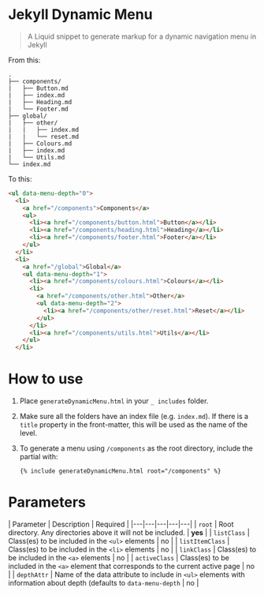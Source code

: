 # Jekyll Dynamic Menu

> A Liquid snippet to generate markup for a dynamic navigation menu in Jekyll

From this:

```
.
├── components/
|   ├── Button.md
|   ├── index.md
|   ├── Heading.md
|   └── Footer.md
├── global/
|   ├── other/
|   |   ├── index.md
|   |   └── reset.md
|   ├── Colours.md
|   ├── index.md
|   └── Utils.md
└── index.md
```

To this:

```html
<ul data-menu-depth="0">
  <li>
    <a href="/components">Components</a>
    <ul>
      <li><a href="/components/button.html">Button</a></li>
      <li><a href="/components/heading.html">Heading</a></li>
      <li><a href="/components/footer.html">Footer</a></li>
    </ul>
  </li>
  <li>
    <a href="/global">Global</a>
    <ul data-menu-depth="1">
      <li><a href="/components/colours.html">Colours</a></li>
      <li>
        <a href="/components/other.html">Other</a>
        <ul data-menu-depth="2">
          <li><a href="/components/other/reset.html">Reset</a></li>
        </ul>
      </li>
      <li><a href="/components/utils.html">Utils</a></li>
    </ul>
  </li>
```

# How to use

1. Place `generateDynamicMenu.html` in your `_ includes` folder.

2. Make sure all the folders have an index file (e.g. `index.md`). If there is a `title` property in the front-matter, this will be used as the name of the level.

3. To generate a menu using `/components` as the root directory, include the partial with:

   ```
   {% include generateDynamicMenu.html root="/components" %}
   ````
   
# Parameters

| Parameter | Description | Required |
|---|---|---|---|---|
| `root` | Root directory. Any directories above it will not be included.  | **yes** |
| `listClass`  | Class(es) to be included in the `<ul>` elements | no |
| `listItemClass`  | Class(es) to be included in the `<li>` elements |  no  |
| `linkClass`  | Class(es) to be included in the `<a>` elements |  no  |
| `activeClass`  | Class(es) to be included in the `<a>` element that corresponds to the current active page |  no  |
| `depthAttr`  | Name of the data attribute to include in `<ul>` elements with information about depth (defaults to `data-menu-depth` |  no  |
